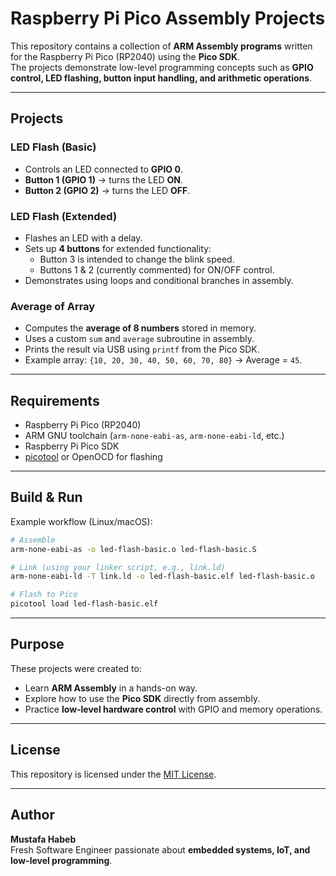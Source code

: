 # Raspberry Pi Pico Assembly Projects

This repository contains a collection of **ARM Assembly programs** written for the Raspberry Pi Pico (RP2040) using the **Pico SDK**.  
The projects demonstrate low-level programming concepts such as **GPIO control, LED flashing, button input handling, and arithmetic operations**.

---

##  Projects

###  LED Flash (Basic)
- Controls an LED connected to **GPIO 0**.
- **Button 1 (GPIO 1)** → turns the LED **ON**.  
- **Button 2 (GPIO 2)** → turns the LED **OFF**.  

###  LED Flash (Extended)
- Flashes an LED with a delay.  
- Sets up **4 buttons** for extended functionality:
  - Button 3 is intended to change the blink speed.  
  - Buttons 1 & 2 (currently commented) for ON/OFF control.  
- Demonstrates using loops and conditional branches in assembly.

###  Average of Array
- Computes the **average of 8 numbers** stored in memory.  
- Uses a custom `sum` and `average` subroutine in assembly.  
- Prints the result via USB using `printf` from the Pico SDK.  
- Example array: `{10, 20, 30, 40, 50, 60, 70, 80}` → Average = `45`.

---

##  Requirements
- Raspberry Pi Pico (RP2040)
- ARM GNU toolchain (`arm-none-eabi-as`, `arm-none-eabi-ld`, etc.)
- Raspberry Pi Pico SDK
- [picotool](https://github.com/raspberrypi/picotool) or OpenOCD for flashing

---

##  Build & Run
Example workflow (Linux/macOS):

```bash
# Assemble
arm-none-eabi-as -o led-flash-basic.o led-flash-basic.S

# Link (using your linker script, e.g., link.ld)
arm-none-eabi-ld -T link.ld -o led-flash-basic.elf led-flash-basic.o

# Flash to Pico
picotool load led-flash-basic.elf
```

---

##  Purpose
These projects were created to:
- Learn **ARM Assembly** in a hands-on way.  
- Explore how to use the **Pico SDK** directly from assembly.  
- Practice **low-level hardware control** with GPIO and memory operations.  

---

##  License
This repository is licensed under the [MIT License](LICENSE).

---

##  Author
 **Mustafa Habeb**  
Fresh Software Engineer passionate about **embedded systems, IoT, and low-level programming**.  
